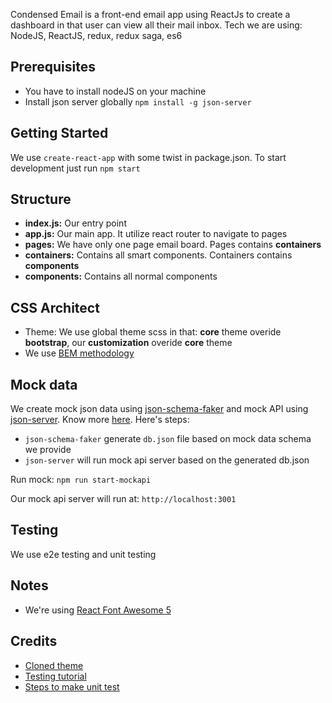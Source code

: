 Condensed Email is a front-end email app using ReactJs to create a dashboard in that user can view all their mail inbox.
Tech we are using: NodeJS, ReactJS, redux, redux saga, es6

## Prerequisites
- You have to install nodeJS on your machine
- Install json server globally `npm install -g json-server`

## Getting Started
We use `create-react-app` with some twist in package.json.
To start development just run `npm start`

## Structure
- **index.js:** Our entry point
- **app.js:** Our main app. It utilize react router to navigate to pages
- **pages:** We have only one page email board. Pages contains **containers**
- **containers:** Contains all smart components. Containers contains **components**
- **components:** Contains all normal components

## CSS Architect
- Theme: We use global theme scss in that: **core** theme overide **bootstrap**, our **customization** overide **core** theme
- We use [BEM methodology](https://www.toptal.com/css/introduction-to-bem-methodology)

## Mock data
We create mock json data using [json-schema-faker](https://github.com/json-schema-faker/json-schema-faker) and mock API using [json-server](https://github.com/typicode/json-server). Know more [here](https://medium.freecodecamp.org/rapid-development-via-mock-apis-e559087be066).
Here's steps:
 - `json-schema-faker` generate `db.json` file based on mock data schema we provide
 - `json-server` will run mock api server based on the generated db.json

Run mock:
 `npm run start-mockapi`

Our mock api server will run at: `http://localhost:3001`

## Testing
We use e2e testing and unit testing

## Notes
- We're using [React Font Awesome 5](https://github.com/FortAwesome/react-fontawesome)

## Credits
- [Cloned theme](http://pages.revox.io/dashboard/3.0.0/html/condensed/email.html)
- [Testing tutorial](https://hackernoon.com/a-guide-to-tdd-a-react-redux-todolist-app-part-1-b8a200bb7091)
- [Steps to make unit test](https://codeutopia.net/blog/2016/10/10/5-step-method-to-make-test-driven-development-and-unit-testing-easy/)
